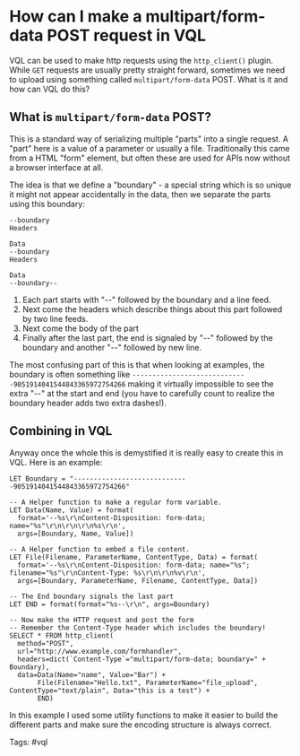 # How can I make a multipart/form-data POST request in VQL

VQL can be used to make http requests using the `http_client()`
plugin. While `GET` requests are usually pretty straight forward,
sometimes we need to upload using something called
`multipart/form-data` POST. What is it and how can VQL do this?

## What is `multipart/form-data` POST?

This is a standard way of serializing multiple "parts" into a single
request. A "part" here is a value of a parameter or usually a
file. Traditionally this came from a HTML "form" element, but often
these are used for APIs now without a browser interface at all.

The idea is that we define a "boundary" - a special string which is so
unique it might not appear accidentally in the data, then we separate
the parts using this boundary:

```
--boundary
Headers

Data
--boundary
Headers

Data
--boundary--
```


1. Each part starts with "--" followed by the boundary and a line feed.
2. Next come the headers which describe things about this part
   followed by two line feeds.
3. Next come the body of the part
4. Finally after the last part, the end is signaled by "--" followed
   by the boundary and another "--" followed by new line.


The most confusing part of this is that when looking at examples, the
boundary is often something like
`-----------------------------9051914041544843365972754266` making it
virtually impossible to see the extra "--" at the start and end (you
have to carefully count to realize the boundary header adds two
extra dashes!).

## Combining in VQL

Anyway once the whole this is demystified it is really easy to create
this in VQL. Here is an example:

```vql
LET Boundary = "-----------------------------9051914041544843365972754266"

-- A Helper function to make a regular form variable.
LET Data(Name, Value) = format(
  format='--%s\r\nContent-Disposition: form-data; name="%s"\r\n\r\n\r\n%s\r\n',
  args=[Boundary, Name, Value])

-- A Helper function to embed a file content.
LET File(Filename, ParameterName, ContentType, Data) = format(
  format='--%s\r\nContent-Disposition: form-data; name="%s"; filename="%s"\r\nContent-Type: %s\r\n\r\n%v\r\n',
  args=[Boundary, ParameterName, Filename, ContentType, Data])

-- The End boundary signals the last part
LET END = format(format="%s--\r\n", args=Boundary)

-- Now make the HTTP request and post the form
-- Remember the Content-Type header which includes the boundary!
SELECT * FROM http_client(
  method="POST",
  url="http://www.example.com/formhandler",
  headers=dict(`Content-Type`="multipart/form-data; boundary=" + Boundary),
  data=Data(Name="name", Value="Bar") +
       File(Filename="Hello.txt", ParameterName="file_upload", ContentType="text/plain", Data="this is a test") +
       END)
```

In this example I used some utility functions to make it easier to build the 
different parts and make sure the encoding structure is always correct.

Tags: #vql
